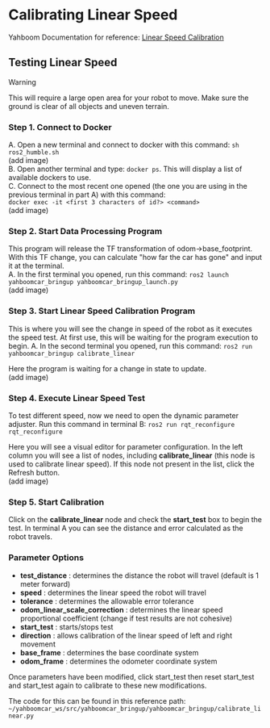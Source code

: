 # Calibrating Linear Speed
Yahboom Documentation for reference: [Linear Speed Calibration](http://www.yahboom.net/study/MicroROS-Pi5)

## Testing Linear Speed 
> [!WARNING]  
> This will require a large open area for your robot to move. Make sure the ground is clear of all objects and uneven terrain.

### Step 1. Connect to Docker
A. Open a new terminal and connect to docker with this command: ```sh ros2_humble.sh```\
(add image)\
B. Open another terminal and type: ```docker ps```. This will display a list of available dockers to use.\
C. Connect to the most recent one opened (the one you are using in the previous terminal in part A) with this command:\
```docker exec -it <first 3 characters of id?> <command>```\
(add image)

### Step 2. Start Data Processing Program
This program will release the TF transformation of odom->base_footprint. With this TF change, you can calculate "how far the car has gone" and input it at the terminal.\
A. In the first terminal you opened, run this command: ```ros2 launch yahboomcar_bringup yahboomcar_bringup_launch.py```\
(add image)

### Step 3. Start Linear Speed Calibration Program
This is where you will see the change in speed of the robot as it executes the speed test. At first use, this will be waiting for the program execution to begin.
A. In the second terminal you opened, run this command: ```ros2 run yahboomcar_bringup calibrate_linear```

Here the program is waiting for a change in state to update.\
(add image)

### Step 4. Execute Linear Speed Test
To test different speed, now we need to open the dynamic parameter adjuster. Run this command in terminal B: ```ros2 run rqt_reconfigure rqt_reconfigure```

Here you will see a visual editor for parameter configuration. In the left column you will see a list of nodes, including <b>calibrate_linear</b> (this node is 
used to calibrate linear speed). If this node not present in the list, click the Refresh button.\
(add image)

### Step 5. Start Calibration
Click on the <b>calibrate_linear</b> node and check the <b>start_test</b> box to begin the test. In terminal A you can see the distance and error calculated as the robot travels. 

### Parameter Options
- <b>test_distance</b> : determines the distance the robot will travel (default is 1 meter forward)
- <b>speed</b> : determines the linear speed the robot will travel
- <b>tolerance</b> : determines the allowable error tolerance
- <b>odom_linear_scale_correction</b> : determines the linear speed proportional coefficient (change if test results are not cohesive)
- <b>start_test</b> : starts/stops test
- <b>direction</b> : allows calibration of the linear speed of left and right movement
- <b>base_frame</b> : determines the base coordinate system
- <b>odom_frame</b> : determines the odometer coordinate system

Once parameters have been modified, click start_test then reset start_test and start_test again to calibrate to these new modifications.

The code for this can be found in this reference path: ```~/yahboomcar_ws/src/yahboomcar_bringup/yahboomcar_bringup/calibrate_linear.py```

